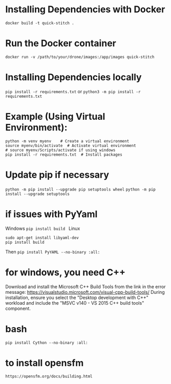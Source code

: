# Installing Dependencies with Docker

```docker build -t quick-stitch .```

# Run the Docker container
```docker run -v /path/to/your/drone/images:/app/images quick-stitch```


# Installing Dependencies locally
```pip install -r requirements.txt```
or
```python3 -m pip install -r requirements.txt```

# Example (Using Virtual Environment):

```
python -m venv myenv    # Create a virtual environment
source myenv/bin/activate  # Activate virtual environment
# source myenv/Scripts/activate if using windows
pip install -r requirements.txt  # Install packages
```
# Update pip if necessary
```python -m pip install --upgrade pip setuptools wheel```
```python -m pip install --upgrade setuptools```


# if issues with PyYaml
Windows
```pip install build ```
Linux
``` 
sudo apt-get install libyaml-dev
pip install build
```
Then
```pip install PyYAML --no-binary :all:```

# for windows, you need C++
Download and install the Microsoft C++ Build Tools from the link in the error message: https://visualstudio.microsoft.com/visual-cpp-build-tools/
During installation, ensure you select the "Desktop development with C++" workload and include the "MSVC v140 - VS 2015 C++ build tools" component.

# bash
```pip install Cython --no-binary :all:```

# to install opensfm
```https://opensfm.org/docs/building.html```




